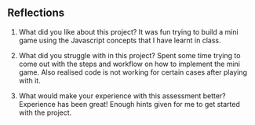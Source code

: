 ## Reflections

1. What did you like about this project?
   It was fun trying to build a mini game using the Javascript concepts that I have learnt in class. 

2. What did you struggle with in this project?
   Spent some time trying to come out with the steps and workflow on how to implement the mini game. Also realised code is not working for certain cases after playing with it.

3. What would make your experience with this assessment better?
   Experience has been great! Enough hints given for me to get started with the project.
